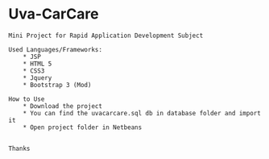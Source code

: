 # Uva-CarCare
	Mini Project for Rapid Application Development Subject
	
	Used Languages/Frameworks:
		* JSP
		* HTML 5
		* CSS3
		* Jquery
		* Bootstrap 3 (Mod)
	
	How to Use
		* Download the project
		* You can find the uvacarcare.sql db in database folder and import it
		* Open project folder in Netbeans
		
	
	Thanks
